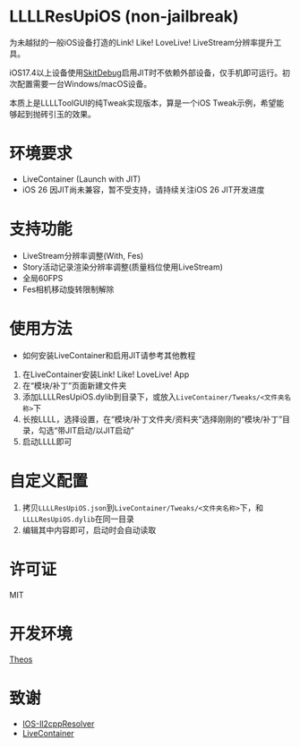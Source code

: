 # LLLLResUpiOS (non-jailbreak)
为未越狱的一般iOS设备打造的Link! Like! LoveLive! LiveStream分辨率提升工具。

iOS17.4以上设备使用[SkitDebug](https://github.com/StephenDev0/StikDebug)启用JIT时不依赖外部设备，仅手机即可运行。初次配置需要一台Windows/macOS设备。

本质上是LLLLToolGUI的纯Tweak实现版本，算是一个iOS Tweak示例，希望能够起到抛砖引玉的效果。

# 环境要求
* LiveContainer (Launch with JIT)
* iOS 26 因JIT尚未兼容，暂不受支持，请持续关注iOS 26 JIT开发进度

# 支持功能
* LiveStream分辨率调整(With, Fes)
* Story活动记录渲染分辨率调整(质量档位使用LiveStream)
* 全局60FPS
* Fes相机移动旋转限制解除

# 使用方法
* 如何安装LiveContainer和启用JIT请参考其他教程
1. 在LiveContainer安装Link! Like! LoveLive! App
2. 在“模块/补丁”页面新建文件夹
3. 添加LLLLResUpiOS.dylib到目录下，或放入`LiveContainer/Tweaks/<文件夹名称>`下
4. 长按LLLL，选择设置，在“模块/补丁文件夹/资料夹”选择刚刚的”模块/补丁”目录，勾选“带JIT启动/以JIT启动”
5. 启动LLLL即可

# 自定义配置
1. 拷贝`LLLLResUpiOS.json`到`LiveContainer/Tweaks/<文件夹名称>`下，和`LLLLResUpiOS.dylib`在同一目录
2. 编辑其中内容即可，启动时会自动读取

# 许可证
MIT

# 开发环境
[Theos](https://theos.dev)

# 致谢
* [IOS-Il2cppResolver](https://github.com/Batchhh/IOS-Il2cppResolver)
* [LiveContainer](https://github.com/LiveContainer/LiveContainer)